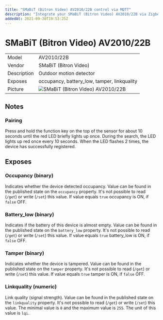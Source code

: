 ```yaml
---
title: "SMaBiT (Bitron Video) AV2010/22B control via MQTT"
description: "Integrate your SMaBiT (Bitron Video) AV2010/22B via Zigbee2MQTT with whatever smart home infrastructure you are using without the vendors bridge or gateway."
addedAt: 2021-09-30T19:53:25Z
---
```


<!-- !!!! -->
<!-- ATTENTION: This file is auto-generated through docgen! -->
<!-- You can only edit the "## Notes"-Section. -->
<!-- !!!! -->

# SMaBiT (Bitron Video) AV2010/22B

|     |     |
|-----|-----|
| Model | AV2010/22B  |
| Vendor  | SMaBiT (Bitron Video)  |
| Description | Outdoor motion detector |
| Exposes | occupancy, battery_low, tamper, linkquality |
| Picture | ![SMaBiT (Bitron Video) AV2010/22B](https://psi-4ward.github.io/zigbee2mqtt.io/images/devices/AV2010-22B.jpg) |


## Notes


### Pairing
Press and hold the function key on the top of the sensor for about 10 seconds until the red LED briefly lights up once.
During the search, the LED lights up red once every 10 seconds. When the LED flashes 2 times, the device has successfully registered.



## Exposes

### Occupancy (binary)
Indicates whether the device detected occupancy.
Value can be found in the published state on the `occupancy` property.
It's not possible to read (`/get`) or write (`/set`) this value.
If value equals `true` occupancy is ON, if `false` OFF.

### Battery_low (binary)
Indicates if the battery of this device is almost empty.
Value can be found in the published state on the `battery_low` property.
It's not possible to read (`/get`) or write (`/set`) this value.
If value equals `true` battery_low is ON, if `false` OFF.

### Tamper (binary)
Indicates whether the device is tampered.
Value can be found in the published state on the `tamper` property.
It's not possible to read (`/get`) or write (`/set`) this value.
If value equals `true` tamper is ON, if `false` OFF.

### Linkquality (numeric)
Link quality (signal strength).
Value can be found in the published state on the `linkquality` property.
It's not possible to read (`/get`) or write (`/set`) this value.
The minimal value is `0` and the maximum value is `255`.
The unit of this value is `lqi`.

